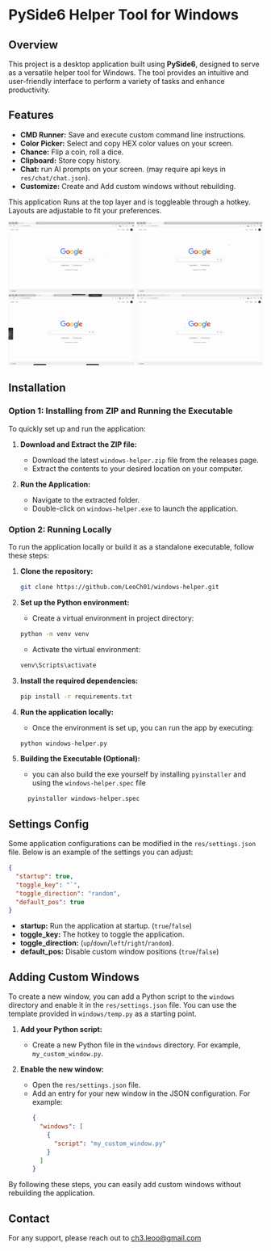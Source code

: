 # PySide6 Helper Tool for Windows

## Overview

This project is a desktop application built using **PySide6**, designed to serve as a versatile helper tool for Windows. The tool provides an intuitive and user-friendly interface to perform a variety of tasks and enhance productivity.

## Features

- **CMD Runner:** Save and execute custom command line instructions.
- **Color Picker:** Select and copy HEX color values on your screen.
- **Chance:** Flip a coin, roll a dice.
- **Clipboard:** Store copy history.
- **Chat:** run AI prompts on your screen. (may require api keys in `res/chat/chat.json`).
- **Customize:** Create and Add custom windows without rebuilding.

This application Runs at the top layer and is toggleable through a hotkey. Layouts are adjustable to fit your preferences.

<img src="demo/wh-chat.gif" width="250">
<img src="demo/wh-color.gif" width="250">
<img src="demo/wh-cmd.gif" width="250">
<img src="demo/wh-chance.gif" width="250">

## Installation

### Option 1: Installing from ZIP and Running the Executable

To quickly set up and run the application:

1. **Download and Extract the ZIP file:**

   - Download the latest `windows-helper.zip` file from the releases page.
   - Extract the contents to your desired location on your computer.

2. **Run the Application:**
   - Navigate to the extracted folder.
   - Double-click on `windows-helper.exe` to launch the application.

### Option 2: Running Locally

To run the application locally or build it as a standalone executable, follow these steps:

1. **Clone the repository:**

   ```bash
   git clone https://github.com/LeoCh01/windows-helper.git
   ```

2. **Set up the Python environment:**

   - Create a virtual environment in project directory:

   ```bash
   python -m venv venv
   ```

   - Activate the virtual environment:

   ```bash
   venv\Scripts\activate
   ```

3. **Install the required dependencies:**

   ```bash
   pip install -r requirements.txt
   ```

4. **Run the application locally:**

   - Once the environment is set up, you can run the app by executing:

   ```bash
   python windows-helper.py
   ```

5. **Building the Executable (Optional):**

   - you can also build the exe yourself by installing `pyinstaller` and using the `windows-helper.spec` file

   ```bash
     pyinstaller windows-helper.spec
   ```

## Settings Config

Some application configurations can be modified in the `res/settings.json` file. Below is an example of the settings you can adjust:

```json
{
  "startup": true,
  "toggle_key": "`",
  "toggle_direction": "random",
  "default_pos": true
}
```

- **startup:** Run the application at startup. (`true`/`false`)
- **toggle_key:** The hotkey to toggle the application.
- **toggle_direction:** (`up`/`down`/`left`/`right`/`random`).
- **default_pos:** Disable custom window positions (`true`/`false`)

## Adding Custom Windows

To create a new window, you can add a Python script to the `windows` directory and enable it in the `res/settings.json` file. You can use the template provided in `windows/temp.py` as a starting point.

1. **Add your Python script:**

   - Create a new Python file in the `windows` directory. For example, `my_custom_window.py`.

2. **Enable the new window:**
   - Open the `res/settings.json` file.
   - Add an entry for your new window in the JSON configuration. For example:
     ```json
     {
       "windows": [
         {
           "script": "my_custom_window.py"
         }
       ]
     }
     ```

By following these steps, you can easily add custom windows without rebuilding the application.

## Contact

For any support, please reach out to ch3.leoo@gmail.com
